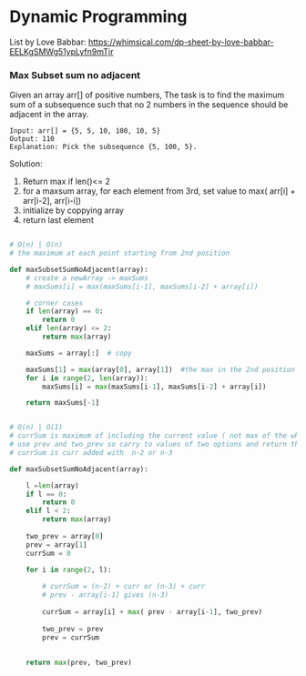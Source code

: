 # Dynamic Programming

List by Love Babbar: https://whimsical.com/dp-sheet-by-love-babbar-EELKgSMWg51ypLyfn9mTjr

### Max Subset sum no adjacent

Given an array arr[] of positive numbers, The task is to find the maximum sum of a subsequence such that no 2 numbers in the sequence should be adjacent in the array.

```
Input: arr[] = {5, 5, 10, 100, 10, 5}
Output: 110
Explanation: Pick the subsequence {5, 100, 5}.
```

Solution:
1. Return max if len()<= 2
2. for a maxsum array, for each element from 3rd, set value to max( arr[i] + arr[i-2], arr[i-i]) 
3. initialize by coppying array
4. return last element

``` python

# O(n) | O(n)
# the maximum at each point starting from 2nd position

def maxSubsetSumNoAdjacent(array):
    # create a newArray -> maxSums
    # maxSums[i] = max(maxSums[i-1], maxSums[i-2] + array[i])

    # corner cases
    if len(array) == 0:
        return 0
    elif len(array) <= 2:
        return max(array)

    maxSums = array[:]  # copy

    maxSums[1] = max(array[0], array[1])  #the max in the 2nd position
    for i in range(2, len(array)):
        maxSums[i] = max(maxSums[i-1], maxSums[i-2] + array[i])

    return maxSums[-1]

```

```python

# O(n) | O(1)
# currSum is maximum of including the current value ( not max of the whole sequence)
# use prev and two_prev so carry to values of two options and return the max at the end
# currSum is curr added with  n-2 or n-3

def maxSubsetSumNoAdjacent(array):

	l =len(array)
	if l == 0:
		return 0
	elif l < 2:
		return max(array)
	
	two_prev = array[0]
	prev = array[1]
	currSum = 0
	
	for i in range(2, l):

        # currSum = (n-2) + curr or (n-3) + curr
        # prev - array[i-1] gives (n-3)
        
		currSum = array[i] + max( prev - array[i-1], two_prev)
		
		two_prev = prev
		prev = currSum
		
		
	return max(prev, two_prev)

```
